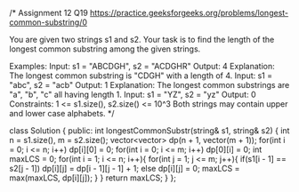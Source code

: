 /*
Assignment 12 Q19
https://practice.geeksforgeeks.org/problems/longest-common-substring/0

You are given two strings s1 and s2. Your task is to find the length of the longest common substring among the given strings.

Examples:
Input: s1 = "ABCDGH", s2 = "ACDGHR"
Output: 4
Explanation: The longest common substring is "CDGH" with a length of 4.
Input: s1 = "abc", s2 = "acb"
Output: 1
Explanation: The longest common substrings are "a", "b", "c" all having length 1.
Input: s1 = "YZ", s2 = "yz"
Output: 0
Constraints:
1 <= s1.size(), s2.size() <= 10^3
Both strings may contain upper and lower case alphabets.
*/

class Solution {
  public:
    int longestCommonSubstr(string& s1, string& s2) {
       int n = s1.size(), m = s2.size();
       vector<vector<int>> dp(n + 1, vector<int>(m + 1));
       for(int i = 0; i <= n; i++) dp[i][0] = 0;
       for(int i = 0; i <= m; i++) dp[0][i] = 0;
       int maxLCS = 0;
       for(int i = 1; i <= n; i++){
           for(int j = 1; j <= m; j++){
               if(s1[i - 1] == s2[j - 1]) dp[i][j] = dp[i - 1][j - 1] + 1;
               else dp[i][j] = 0;
               maxLCS = max(maxLCS, dp[i][j]);
           }
       }
       return maxLCS;
    }
};
